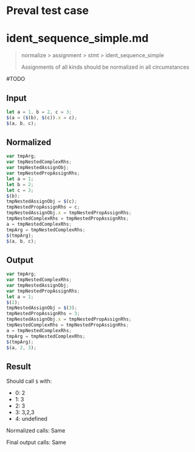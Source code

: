 # Preval test case

# ident_sequence_simple.md

> normalize > assignment > stmt > ident_sequence_simple
>
> Assignments of all kinds should be normalized in all circumstances

#TODO

## Input

`````js filename=intro
let a = 1, b = 2, c = 3;
$(a = ($(b), $(c)).x = c);
$(a, b, c);
`````

## Normalized

`````js filename=intro
var tmpArg;
var tmpNestedComplexRhs;
var tmpNestedAssignObj;
var tmpNestedPropAssignRhs;
let a = 1;
let b = 2;
let c = 3;
$(b);
tmpNestedAssignObj = $(c);
tmpNestedPropAssignRhs = c;
tmpNestedAssignObj.x = tmpNestedPropAssignRhs;
tmpNestedComplexRhs = tmpNestedPropAssignRhs;
a = tmpNestedComplexRhs;
tmpArg = tmpNestedComplexRhs;
$(tmpArg);
$(a, b, c);
`````

## Output

`````js filename=intro
var tmpArg;
var tmpNestedComplexRhs;
var tmpNestedAssignObj;
var tmpNestedPropAssignRhs;
let a = 1;
$(2);
tmpNestedAssignObj = $(3);
tmpNestedPropAssignRhs = 3;
tmpNestedAssignObj.x = tmpNestedPropAssignRhs;
tmpNestedComplexRhs = tmpNestedPropAssignRhs;
a = tmpNestedComplexRhs;
tmpArg = tmpNestedComplexRhs;
$(tmpArg);
$(a, 2, 3);
`````

## Result

Should call `$` with:
 - 0: 2
 - 1: 3
 - 2: 3
 - 3: 3,2,3
 - 4: undefined

Normalized calls: Same

Final output calls: Same
